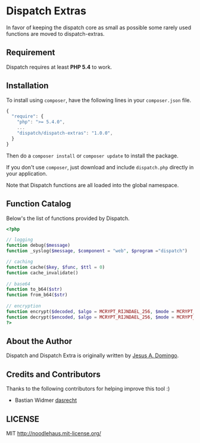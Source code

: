 Dispatch Extras
===============
In favor of keeping the dispatch core as small as possible some rarely used functions are moved to dispatch-extras.

## Requirement
Dispatch requires at least **PHP 5.4** to work.

## Installation
To install using `composer`, have the following lines in your `composer.json` file.

```javascript
{
  "require": {
    "php": ">= 5.4.0",
    ...
    "dispatch/dispatch-extras": "1.0.0",
  }
}
```

Then do a `composer install` or `composer update` to install the package.

If you don't use `composer`, just download and include `dispatch.php` directly in
your application.

Note that Dispatch functions are all loaded into the global namespace.
## Function Catalog
Below's the list of functions provided by Dispatch.

```php
<?php

// logging  
function debug($message)  
function _syslog($message, $component = "web", $program ="dispatch")  

// caching  
function cache($key, $func, $ttl = 0)  
function cache_invalidate()  
  
// base64  
function to_b64($str)  
function from_b64($str)  
  
// encryption  
function encrypt($decoded, $algo = MCRYPT_RIJNDAEL_256, $mode = MCRYPT_MODE_CBC)  
function decrypt($encoded, $algo = MCRYPT_RIJNDAEL_256, $mode = MCRYPT_MODE_CBC)  
?>
```

## About the Author

Dispatch and Dispatch Extra is originally written by [Jesus A. Domingo].

[Jesus A. Domingo]: http://noodlehaus.github.io/

## Credits and Contributors

Thanks to the following contributors for helping improve this tool :)

* Bastian Widmer [dasrecht](https://github.com/dasrecht)

## LICENSE
MIT <http://noodlehaus.mit-license.org/>
